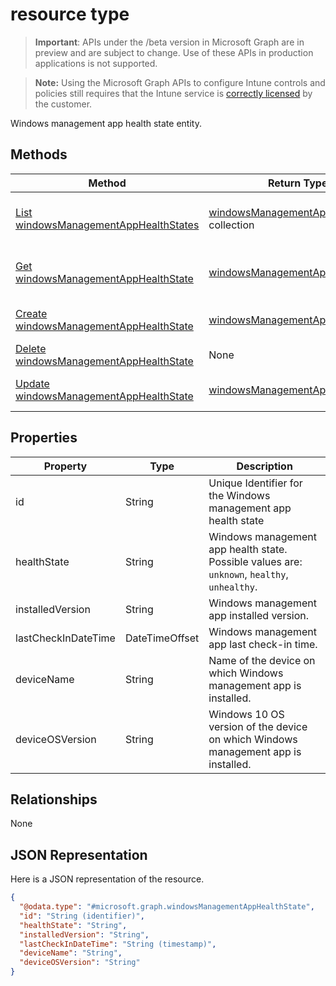 ﻿#  resource type

> **Important**: APIs under the /beta version in Microsoft Graph are in preview and are subject to change. Use of these APIs in production applications is not supported.

> **Note:** Using the Microsoft Graph APIs to configure Intune controls and policies still requires that the Intune service is [correctly licensed](https://go.microsoft.com/fwlink/?linkid=839381) by the customer.

Windows management app health state entity.
## Methods
|Method|Return Type|Description|
|---|---|---|
|[List windowsManagementAppHealthStates](../api/intune_devices_windowsmanagementapphealthstate_list.md)|[windowsManagementAppHealthState](../resources/intune_devices_windowsmanagementapphealthstate.md) collection|List properties and relationships of the [windowsManagementAppHealthState](../resources/intune_devices_windowsmanagementapphealthstate.md) objects.|
|[Get windowsManagementAppHealthState](../api/intune_devices_windowsmanagementapphealthstate_get.md)|[windowsManagementAppHealthState](../resources/intune_devices_windowsmanagementapphealthstate.md)|Read properties and relationships of the [windowsManagementAppHealthState](../resources/intune_devices_windowsmanagementapphealthstate.md) object.|
|[Create windowsManagementAppHealthState](../api/intune_devices_windowsmanagementapphealthstate_create.md)|[windowsManagementAppHealthState](../resources/intune_devices_windowsmanagementapphealthstate.md)|Create a new [windowsManagementAppHealthState](../resources/intune_devices_windowsmanagementapphealthstate.md) object.|
|[Delete windowsManagementAppHealthState](../api/intune_devices_windowsmanagementapphealthstate_delete.md)|None|Deletes a [windowsManagementAppHealthState](../resources/intune_devices_windowsmanagementapphealthstate.md).|
|[Update windowsManagementAppHealthState](../api/intune_devices_windowsmanagementapphealthstate_update.md)|[windowsManagementAppHealthState](../resources/intune_devices_windowsmanagementapphealthstate.md)|Update the properties of a [windowsManagementAppHealthState](../resources/intune_devices_windowsmanagementapphealthstate.md) object.|

## Properties
|Property|Type|Description|
|---|---|---|
|id|String|Unique Identifier for the Windows management app health state|
|healthState|String|Windows management app health state. Possible values are: `unknown`, `healthy`, `unhealthy`.|
|installedVersion|String|Windows management app installed version.|
|lastCheckInDateTime|DateTimeOffset|Windows management app last check-in time.|
|deviceName|String|Name of the device on which Windows management app is installed.|
|deviceOSVersion|String|Windows 10 OS version of the device on which Windows management app is installed.|

## Relationships
None
## JSON Representation
Here is a JSON representation of the resource.
<!-- {
  "blockType": "resource",
  "keyProperty": "id",
  "@odata.type": "microsoft.graph.windowsManagementAppHealthState"
}
-->
```json
{
  "@odata.type": "#microsoft.graph.windowsManagementAppHealthState",
  "id": "String (identifier)",
  "healthState": "String",
  "installedVersion": "String",
  "lastCheckInDateTime": "String (timestamp)",
  "deviceName": "String",
  "deviceOSVersion": "String"
}
```



